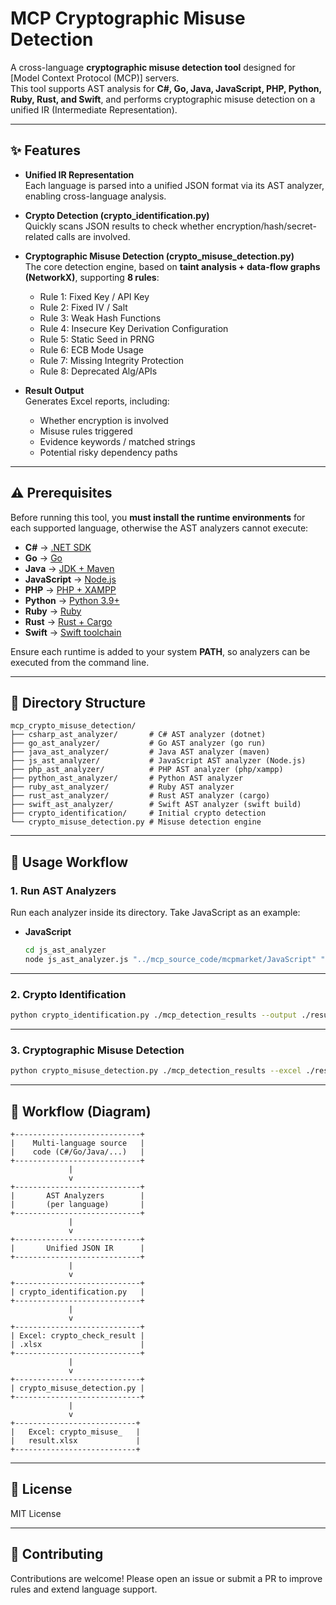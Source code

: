 # MCP Cryptographic Misuse Detection

A cross-language **cryptographic misuse detection tool** designed for [Model Context Protocol (MCP)] servers.  
This tool supports AST analysis for **C#, Go, Java, JavaScript, PHP, Python, Ruby, Rust, and Swift**, and performs cryptographic misuse detection on a unified IR (Intermediate Representation).

---

## ✨ Features

- **Unified IR Representation**  
  Each language is parsed into a unified JSON format via its AST analyzer, enabling cross-language analysis.

- **Crypto Detection (crypto_identification.py)**  
  Quickly scans JSON results to check whether encryption/hash/secret-related calls are involved.

- **Cryptographic Misuse Detection (crypto_misuse_detection.py)**  
  The core detection engine, based on **taint analysis + data-flow graphs (NetworkX)**, supporting **8 rules**:
  
  - Rule 1: Fixed Key / API Key  
  - Rule 2: Fixed IV / Salt
  - Rule 3: Weak Hash Functions
  - Rule 4: Insecure Key Derivation Configuration  
  - Rule 5: Static Seed in PRNG
  - Rule 6: ECB Mode Usage
  - Rule 7: Missing Integrity Protection  
  - Rule 8: Deprecated Alg/APIs

- **Result Output**  
  Generates Excel reports, including:
  
  - Whether encryption is involved  
  - Misuse rules triggered  
  - Evidence keywords / matched strings  
  - Potential risky dependency paths  

---

## ⚠️ Prerequisites

Before running this tool, you **must install the runtime environments** for each supported language, otherwise the AST analyzers cannot execute:

- **C#** → [.NET SDK](https://dotnet.microsoft.com/download)  
- **Go** → [Go](https://go.dev/dl/)  
- **Java** → [JDK + Maven](https://maven.apache.org/install.html)  
- **JavaScript** → [Node.js](https://nodejs.org/)  
- **PHP** → [PHP + XAMPP](https://www.apachefriends.org/)  
- **Python** → [Python 3.9+](https://www.python.org/)  
- **Ruby** → [Ruby](https://www.ruby-lang.org/)  
- **Rust** → [Rust + Cargo](https://www.rust-lang.org/tools/install)  
- **Swift** → [Swift toolchain](https://www.swift.org/download/)  

Ensure each runtime is added to your system **PATH**, so analyzers can be executed from the command line.

---

## 📂 Directory Structure

```
mcp_crypto_misuse_detection/
├── csharp_ast_analyzer/       # C# AST analyzer (dotnet)
├── go_ast_analyzer/           # Go AST analyzer (go run)
├── java_ast_analyzer/         # Java AST analyzer (maven)
├── js_ast_analyzer/           # JavaScript AST analyzer (Node.js)
├── php_ast_analyzer/          # PHP AST analyzer (php/xampp)
├── python_ast_analyzer/       # Python AST analyzer
├── ruby_ast_analyzer/         # Ruby AST analyzer
├── rust_ast_analyzer/         # Rust AST analyzer (cargo)
├── swift_ast_analyzer/        # Swift AST analyzer (swift build)
├── crypto_identification/     # Initial crypto detection
└── crypto_misuse_detection.py # Misuse detection engine
```

---

## 🚀 Usage Workflow

### 1. Run AST Analyzers

Run each analyzer inside its directory. Take JavaScript as an example:

- **JavaScript**
  
  ```bash
  cd js_ast_analyzer
  node js_ast_analyzer.js "../mcp_source_code/mcpmarket/JavaScript" "../mcp_detection_results/Javascript/mcpmarket"
  ```

---

### 2. Crypto Identification

```bash
python crypto_identification.py ./mcp_detection_results --output ./results/crypto_check_result.xlsx
```

---

### 3. Cryptographic Misuse Detection

```bash
python crypto_misuse_detection.py ./mcp_detection_results --excel ./results/crypto_check_result.xlsx --output ./results/crypto_misuse_result.xlsx
```

---

## 🔄 Workflow (Diagram)

```
+----------------------------+
|    Multi-language source   |
|    code (C#/Go/Java/...)   |
+----------------------------+
             |
             v
+----------------------------+
|       AST Analyzers        |
|       (per language)       |
+----------------------------+
             |
             v
+----------------------------+
|       Unified JSON IR      |
+----------------------------+
             |
             v
+----------------------------+
| crypto_identification.py   |       
+----------------------------+
             |
             v
+----------------------------+
| Excel: crypto_check_result |
| .xlsx                      |
+----------------------------+
             |
             v
+----------------------------+
| crypto_misuse_detection.py |                     
+----------------------------+
             |
             v
+---------------------------+
|   Excel: crypto_misuse_   |
|   result.xlsx             |
+---------------------------+
```

---

## 📜 License

MIT License

---

## 🤝 Contributing

Contributions are welcome! Please open an issue or submit a PR to improve rules and extend language support.
